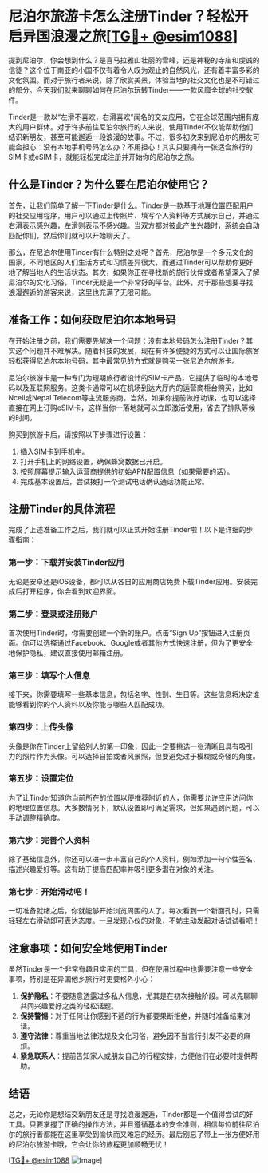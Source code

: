 # 尼泊尔旅游卡怎么注册Tinder？轻松开启异国浪漫之旅[[TG💪+ @esim1088](https://t.me/s/esim1088)]

提到尼泊尔，你会想到什么？是喜马拉雅山壮丽的雪峰，还是神秘的寺庙和虔诚的信徒？这个位于南亚的小国不仅有着令人叹为观止的自然风光，还有着丰富多彩的文化氛围。而对于旅行者来说，除了欣赏美景，体验当地的社交文化也是不可错过的部分。今天我们就来聊聊如何在尼泊尔玩转Tinder——一款风靡全球的社交软件。

Tinder是一款以“左滑不喜欢，右滑喜欢”闻名的交友应用，它在全球范围内拥有庞大的用户群体。对于许多前往尼泊尔旅行的人来说，使用Tinder不仅能帮助他们结识新朋友，甚至可能邂逅一段浪漫的故事。不过，很多初次来到尼泊尔的朋友可能会担心：没有本地手机号码怎么办？不用担心！其实只要拥有一张适合旅行的SIM卡或eSIM卡，就能轻松完成注册并开始你的尼泊尔之旅。

## 什么是Tinder？为什么要在尼泊尔使用它？

首先，让我们简单了解一下Tinder是什么。Tinder是一款基于地理位置匹配用户的社交应用程序，用户可以通过上传照片、填写个人资料等方式展示自己，并通过右滑表示感兴趣，左滑则表示不感兴趣。当双方都对彼此产生兴趣时，系统会自动匹配你们，然后你们就可以开始聊天了。

那么，在尼泊尔使用Tinder有什么特别之处呢？首先，尼泊尔是一个多元文化的国家，不同地区的人们生活方式和习惯差异很大，而通过Tinder可以帮助你更好地了解当地人的生活状态。其次，如果你正在寻找新的旅行伙伴或者希望深入了解尼泊尔的文化习俗，Tinder无疑是一个非常好的平台。此外，对于那些想要寻找浪漫邂逅的游客来说，这里也充满了无限可能。

## 准备工作：如何获取尼泊尔本地号码

在开始注册之前，我们需要先解决一个问题：没有本地号码怎么注册Tinder？其实这个问题并不难解决。随着科技的发展，现在有许多便捷的方式可以让国际旅客轻松获得尼泊尔本地号码，其中最常见的方式就是购买一张尼泊尔旅游卡。

尼泊尔旅游卡是一种专门为短期旅行者设计的SIM卡产品，它提供了临时的本地号码以及互联网服务。这类卡通常可以在机场到达大厅内的运营商柜台购买，比如Ncell或Nepal Telecom等主流服务商。当然，如果你提前做好功课，也可以选择直接在网上订购eSIM卡，这样当你一落地就可以立即激活使用，省去了排队等候的时间。

购买到旅游卡后，请按照以下步骤进行设置：

1. 插入SIM卡到手机中。
2. 打开手机上的网络设置，确保蜂窝数据已开启。
3. 按照屏幕提示输入运营商提供的初始APN配置信息（如果需要的话）。
4. 完成基本设置后，尝试拨打一个测试电话确认通话功能正常。

## 注册Tinder的具体流程

完成了上述准备工作之后，我们就可以正式开始注册Tinder啦！以下是详细的步骤指南：

### 第一步：下载并安装Tinder应用
无论是安卓还是iOS设备，都可以从各自的应用商店免费下载Tinder应用。安装完成后打开程序，你会看到欢迎界面。

### 第二步：登录或注册账户
首次使用Tinder时，你需要创建一个新的账户。点击“Sign Up”按钮进入注册页面。你可以选择通过Facebook、Google或者其他方式快速注册，但为了更安全地保护隐私，建议直接使用邮箱注册。

### 第三步：填写个人信息
接下来，你需要填写一些基本信息，包括名字、性别、生日等。这些信息将决定谁能够看到你的个人资料以及你能与哪些人匹配成功。

### 第四步：上传头像
头像是你在Tinder上留给别人的第一印象，因此一定要挑选一张清晰且具有吸引力的照片作为头像。可以选择自拍或者风景照，但要避免过于模糊或奇怪的角度。

### 第五步：设置定位
为了让Tinder知道你当前所在的位置以便推荐附近的人，你需要允许应用访问你的地理位置信息。大多数情况下，默认设置即可满足需求，但如果遇到问题，可以手动调整精确度。

### 第六步：完善个人资料
除了基础信息外，你还可以进一步丰富自己的个人资料，例如添加一句个性签名、描述兴趣爱好等。这有助于提高匹配率并吸引更多潜在对象的关注。

### 第七步：开始滑动吧！
一切准备就绪之后，你就能够开始浏览周围的人了。每次看到一个新面孔时，只需轻轻左右滑动即可表达态度。一旦发现心仪的对象，不妨主动发起对话试试看吧！

## 注意事项：如何安全地使用Tinder

虽然Tinder是一个非常有趣且实用的工具，但在使用过程中也需要注意一些安全事项，特别是在异国他乡旅行时更要格外小心：

1. **保护隐私**：不要随意透露过多私人信息，尤其是在初次接触阶段。可以先聊聊共同兴趣爱好之类的轻松话题。
2. **保持警惕**：对于任何让你感到不适的行为都要果断拒绝，并随时准备结束对话。
3. **遵守法律**：尊重当地法律法规及文化习俗，避免因不当言行引发不必要的麻烦。
4. **紧急联系人**：提前告知家人或朋友自己的行程安排，方便他们在必要时提供帮助。

## 结语

总之，无论你是想结交新朋友还是寻找浪漫邂逅，Tinder都是一个值得尝试的好工具。只要掌握了正确的操作方法，并且遵循基本的安全准则，相信每位前往尼泊尔的旅行者都能在这里享受到愉快而又难忘的经历。最后别忘了带上一张方便好用的尼泊尔旅游卡哦，它会让你的旅程更加顺畅无忧！

[[TG💪+ @esim1088](https://t.me/s/esim1088) ![Image](https://i.postimg.cc/4NQfJmqS/Snipaste-2025-05-13-00-14-12.png)]